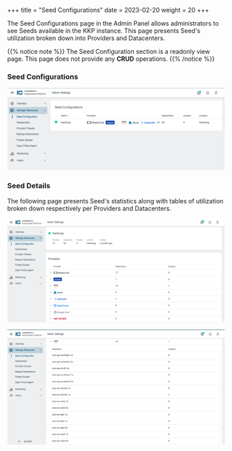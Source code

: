 +++
title = "Seed Configurations"
date = 2023-02-20
weight = 20
+++

The Seed Configurations page in the Admin Panel allows administrators to see Seeds available in the KKP instance. This page presents Seed's utilization broken down into Providers and Datacenters.

{{% notice note %}}
The Seed Configuration section is a readonly view page. This page does not provide any **CRUD** operations.
{{% /notice %}}

### Seed Configurations

![Seed Configurations](images/seed-confgurations.png?classes=shadow,border "Seed Configurations List View")

### Seed Details

The following page presents Seed's statistics along with tables of utilization broken down respectively per Providers and Datacenters.

![Providers](images/seed-confgurations-details.png?classes=shadow,border "Available providers per seed")

![Datacenters](images/seed-confgurations-provider-datacenters.png?classes=shadow,border "Associated clusters per datacenter")
